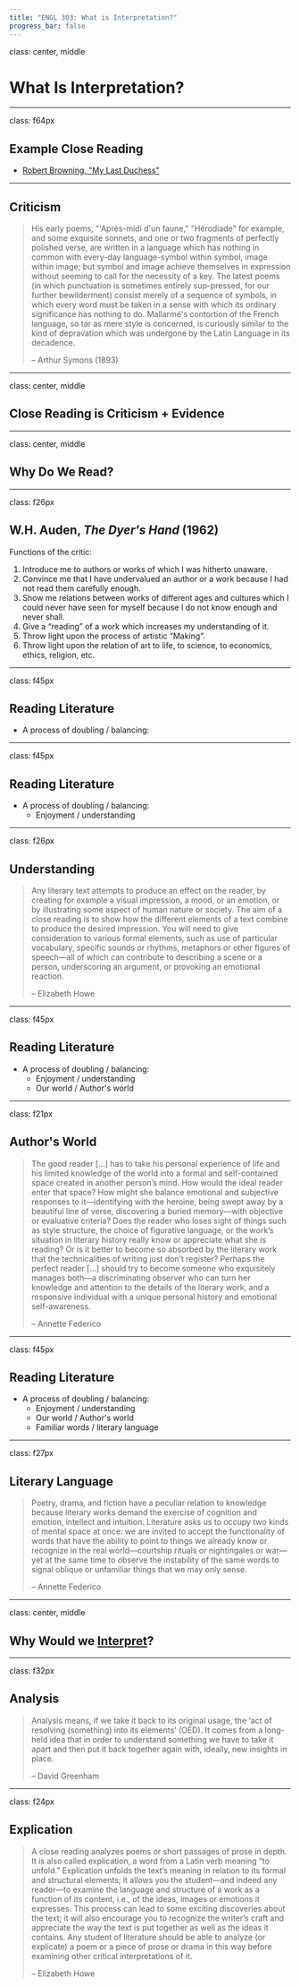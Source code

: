 ```yaml
---
title: "ENGL 303: What is Interpretation?"
progress_bar: false
---
```

class: center, middle

# What Is Interpretation?

---
class: f64px
## Example Close Reading

* [Robert Browning, "My Last Duchess"](https://www.poetryfoundation.org/poems/43768/my-last-duchess)
---
## Criticism

> His early poems, "'Après-midi d'un faune," "Hérodiade" for example, and some exquisite sonnets, and one or two fragments of perfectly polished verse, are written in a language which has nothing in common with every-day language-symbol within symbol, image within image; but symbol and image achieve themselves in expression without seeming to call for the necessity of a key. The latest poems (in which punctuation is sometimes entirely sup-pressed, for our further bewilderment) consist merely of a sequence of symbols, in which every word must be taken in a sense with which its ordinary significance has nothing to do. Mallarmé's contortion of the French language, so tar as mere style is concerned, is curiously similar to the kind of depravation which was undergone by the Latin Language in its decadence.
>
>– Arthur Symons (1893)
---
class: center, middle

## Close Reading is Criticism + Evidence

---
class: center, middle

## Why Do We Read?
---
class: f26px
## W.H. Auden, *The Dyer's Hand* (1962)

Functions of the critic:

1. Introduce me to authors or works of which I was hitherto unaware.
2. Convince me that I have undervalued an author or a work because I had not read them carefully enough.
3. Show me relations between works of different ages and cultures which I could never have seen for myself because I do not know enough and never shall.
4. Give a “reading” of a work which increases my understanding of it.
5. Throw light upon the process of artistic “Making”.
6. Throw light upon the relation of art to life, to science, to economics, ethics, religion, etc.

---
class: f45px
## Reading Literature

* A process of doubling / balancing:
---
class: f45px
## Reading Literature

* A process of doubling / balancing:
  * Enjoyment / understanding
---
class: f26px
## Understanding
> Any literary text attempts to produce an effect on the reader, by creating for example a visual impression, a mood, or an emotion, or by illustrating some aspect of human nature or society. The aim of a close reading is to show how the different elements of a text combine to produce the desired impression. You will need to give consideration to various formal elements, such as use of particular vocabulary, specific sounds or rhythms, metaphors or other figures of speech—all of which can contribute to describing a scene or a person, underscoring an argument, or provoking an emotional reaction.
>
>– Elizabeth Howe

---
class: f45px
## Reading Literature

* A process of doubling / balancing:
  * Enjoyment / understanding
  * Our world / Author's world
---
class: f21px
## Author's World

> The good reader [...] has to take his personal experience of life and his limited knowledge of the world into a formal and self-contained space created in another person’s mind. How would the ideal reader enter that space? How might she balance emotional and subjective responses to it—identifying with the heroine, being swept away by a beautiful line of verse, discovering a buried memory—with objective or evaluative criteria? Does the reader who loses sight of things such as style structure, the choice of figurative language, or the work’s situation in literary history really know or appreciate what she is reading? Or is it better to become so absorbed by the literary work that the technicalities of writing just don’t register? Perhaps the perfect reader [...] should try to become someone who exquisitely manages both—a discriminating observer who can turn her knowledge and attention to the details of the literary work, and a responsive individual with a unique personal history and emotional self-awareness.
>
>– Annette Federico

---
class: f45px
## Reading Literature

* A process of doubling / balancing:
  * Enjoyment / understanding
  * Our world / Author's world
  * Familiar words / literary language
---
class: f27px
## Literary Language

> Poetry, drama, and fiction have a peculiar relation to knowledge because literary works demand the exercise of cognition and emotion, intellect and intuition. Literature asks us to occupy two kinds of mental space at once: we are invited to accept the functionality of words that have the ability to point to things we already know or recognize in the real world—courtship rituals or nightingales or war—yet at the same time to observe the instability of the same words to signal oblique or unfamiliar things that we may only sense.
> 
>– Annette Federico

---
class: center, middle

## Why Would we [Interpret](https://www.oed.com/dictionary/interpret_v)?
---
class: f32px
## Analysis

> Analysis means, if we take it back to its original usage, the ‘act of resolving (something) into its elements’ (OED). It comes from a long-held idea that in order to understand something we have to take it apart and then put it back together again with, ideally, new insights in place.
>
>– David Greenham
---
class: f24px
## Explication

> A close reading analyzes poems or short passages of prose in depth. It is also called explication, a word from a Latin verb meaning “to unfold.” Explication unfolds the text’s meaning in relation to its formal and structural elements; it allows you the student—and indeed any reader—to examine the language and structure of a work as a function of its content, i.e., of the ideas, images or emotions it expresses. This process can lead to some exciting discoveries about the text; it will also encourage you to recognize the writer’s craft and appreciate the way the text is put together as well as the ideas it contains. Any student of literature should be able to analyze (or explicate) a poem or a piece of prose or drama in this way before examining other critical interpretations of it.
>
>– Elizabeth Howe
